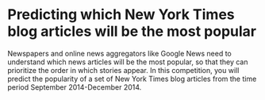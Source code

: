 # Predicting which New York Times blog articles will be the most popular

Newspapers and online news aggregators like Google News need to understand which news articles will be the most popular, so that they can prioritize the order in which stories appear. In this competition, you will predict the popularity of a set of New York Times blog articles from the time period September 2014-December 2014.
